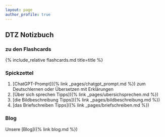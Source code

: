 ```yaml
---
layout: page
author_profile: true
---
```

## DTZ Notizbuch

### zu den Flashcards ###
{% include_relative flashcards.md  title=title %}

### Spickzettel ###
1. [ChatGPT-Prompt]({% link _pages/chatgpt_prompt.md %}) zum Deutschlernen oder Übersetzen mit Erklärungen
2. [Über sich sprechen Tipps]({% link _pages/ubersichsprechen.md %})
3. [die Bildbeschreibung Tipps]({% link _pages/bildbeschreibung.md %})
4. [das Briefschreiben Tipps]({% link _pages/briefschreiben.md %})

### Blog ###
Unsere [Blog]({% link blog.md %})